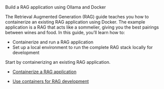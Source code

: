 Build a RAG application using Ollama and Docker


The Retrieval Augmented Generation (RAG) guide teaches you how to containerize an existing RAG application using Docker. The example application is a RAG that acts like a sommelier, giving you the best pairings between wines and food. In this guide, you’ll learn how to:

- Containerize and run a RAG application
- Set up a local environment to run the complete RAG stack locally for development

Start by containerizing an existing RAG application.



- [Containerize a RAG application](https://docs.docker.com/guides/rag-ollama/containerize/)

- [Use containers for RAG development](https://docs.docker.com/guides/rag-ollama/develop/)
